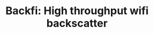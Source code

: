 ---
layout: publication
title: 'Backfi: High throughput wifi backscatter'
short_title: 'Backfi: High throughput wifi backscatter'
authors: D Bharadia, KR Joshi, M Kotaru, S Katti,
conference: ACM SIGCOMM 2015
confurl: https://doi.org/10.1145/2486001
paper: /files/papers/BackFi.pdf
excerpt: '359 cites: https://scholar.google.com/scholar?oi=bibs\&amp;hl=en\&amp;cites=9368376063280010959'
tags: Uncategorized
---